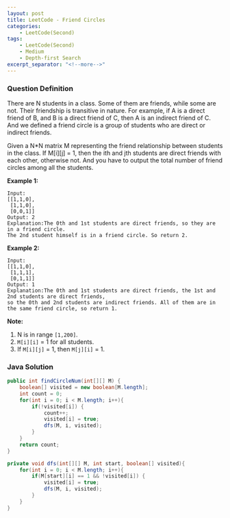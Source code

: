 ```yaml
---
layout: post
title: LeetCode - Friend Circles
categories:
    - LeetCode(Second)
tags:
    - LeetCode(Second)
    - Medium
    - Depth-first Search
excerpt_separator: "<!--more-->"
---
```


### Question Definition
There are N students in a class. Some of them are friends, while some are not. Their friendship is transitive in nature. For example, if A is a direct friend of B, and B is a direct friend of C, then A is an indirect friend of C. And we defined a friend circle is a group of students who are direct or indirect friends.

Given a N*N matrix M representing the friend relationship between students in the class. If M[i][j] = 1, then the ith and jth students are direct friends with each other, otherwise not. And you have to output the total number of friend circles among all the students.
<!--more-->
**Example 1:**
```
Input:
[[1,1,0],
 [1,1,0],
 [0,0,1]]
Output: 2
Explanation:The 0th and 1st students are direct friends, so they are in a friend circle.
The 2nd student himself is in a friend circle. So return 2.
```
**Example 2:**
```
Input:
[[1,1,0],
 [1,1,1],
 [0,1,1]]
Output: 1
Explanation:The 0th and 1st students are direct friends, the 1st and 2nd students are direct friends,
so the 0th and 2nd students are indirect friends. All of them are in the same friend circle, so return 1.
```
**Note:**
1. N is in range `[1,200]`.
2. `M[i][i]` = 1 for all students.
3. If `M[i][j]` = 1, then `M[j][i]` = 1.

### Java Solution
```java
public int findCircleNum(int[][] M) {
    boolean[] visited = new boolean[M.length];
    int count = 0;
    for(int i = 0; i < M.length; i++){
        if(!visited[i]) {
            count++;
            visited[i] = true;
            dfs(M, i, visited);
        }
    }
    return count;
}

private void dfs(int[][] M, int start, boolean[] visited){
    for(int i = 0; i < M.length; i++){
        if(M[start][i] == 1 && !visited[i]) {
            visited[i] = true;
            dfs(M, i, visited);
        }
    }
}
```